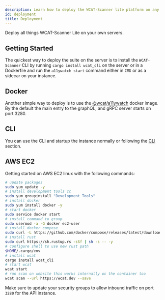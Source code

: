 ```yaml
---
description: Learn how to deploy the WCAT-Scanner lite platform on any machine. 
id: deployment
title: Deployment
---
```


Deploy all things WCAT-Scanner Lite on your own servers.

## Getting Started

The quickest way to deploy the suite on the server is to install the `WCAT-Scanner` CLI by running `cargo install wcat_cli` on the server or in a Dockerfile and run the `a11ywatch start` command either in `CMD` or as a sidecar on your instance.

## Docker

Another simple way to deploy is to use the [@wcat/a11ywatch](https://hub.docker.com/r/a11ywatch/a11ywatch) docker image. By the default the main entry to the graphQL, and gRPC server starts on port 3280.

## CLI

You can use the CLI and startup the instance normally or following the [CLI](./cli.md#deploying-remotely) section.

## AWS EC2

Getting started on AWS EC2 linux with the following commands:

```sh
# update packages
sudo yum update -y
# install development tools cc
sudo yum groupinstall "Development Tools"
# install docker
sudo yum install docker -y
# start docker
sudo service docker start
# install command to group
sudo usermod -a -G docker ec2-user
# install docker compose
sudo curl -L https://github.com/docker/compose/releases/latest/download/docker-compose-$(uname -s)-$(uname -m) -o /usr/local/bin/docker-compose
# install rust
sudo curl https://sh.rustup.rs -sSf | sh -s -- -y
# configure shell to use new rust path
$HOME/.cargo/env
# install wcat
cargo install wcat_cli
# start wcat
wcat start
# run scan on website this works internally on the container too
wcat scan --url https://wcat.dev --save
```

Make sure to update your security groups to allow inbound traffic on port `3280` for the API instance.
